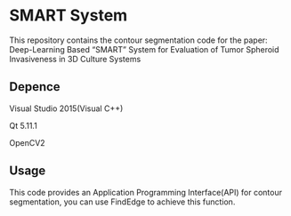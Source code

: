 # SMART System
This repository contains the contour segmentation code for the paper:
Deep-Learning Based “SMART” System for Evaluation of Tumor Spheroid Invasiveness in 3D Culture Systems

## Depence

Visual Studio 2015(Visual C++)

Qt 5.11.1

OpenCV2

## Usage

This code provides an Application Programming Interface(API) for contour segmentation, you can use FindEdge to achieve this function.

